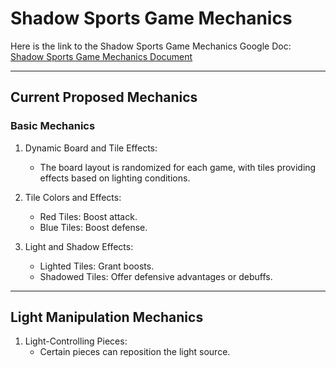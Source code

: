 # Shadow Sports Game Mechanics

Here is the link to the Shadow Sports Game Mechanics Google Doc:  
[Shadow Sports Game Mechanics Document](https://docs.google.com/document/d/18B4DbTucgdNWoEpzBDDT_cnuqMCEfT2t4FnyQWEbzEI/edit?usp=sharing)

---

## Current Proposed Mechanics

### Basic Mechanics
1. Dynamic Board and Tile Effects:
   - The board layout is randomized for each game, with tiles providing effects based on lighting conditions.

2. Tile Colors and Effects:
   - Red Tiles: Boost attack. 
   - Blue Tiles: Boost defense.

3. Light and Shadow Effects:
   - Lighted Tiles: Grant boosts.
   - Shadowed Tiles: Offer defensive advantages or debuffs.

---

## Light Manipulation Mechanics
1. Light-Controlling Pieces:
   - Certain pieces can reposition the light source.
